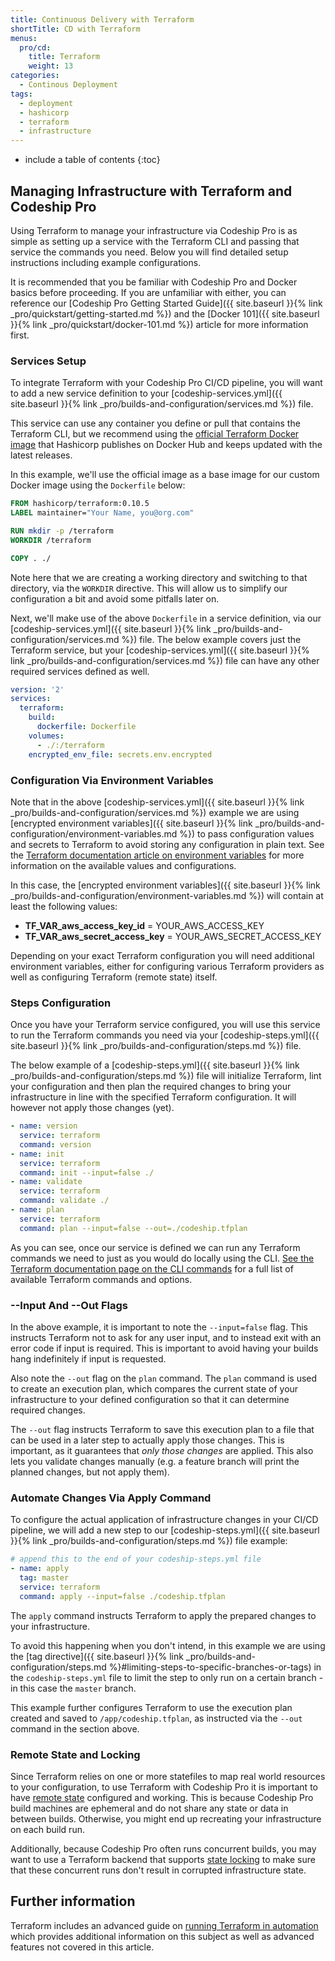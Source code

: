 ```yaml
---
title: Continuous Delivery with Terraform
shortTitle: CD with Terraform
menus:
  pro/cd:
    title: Terraform
    weight: 13
categories:
  - Continous Deployment    
tags:
  - deployment
  - hashicorp
  - terraform
  - infrastructure
---
```


* include a table of contents
{:toc}

## Managing Infrastructure with Terraform and Codeship Pro

Using Terraform to manage your infrastructure via Codeship Pro is as simple as setting up a service with the Terraform CLI and passing that service the commands you need. Below you will find detailed setup instructions including example configurations.

It is recommended that you be familiar with Codeship Pro and Docker basics before proceeding. If you are unfamiliar with either, you can reference our [Codeship Pro Getting Started Guide]({{ site.baseurl }}{% link _pro/quickstart/getting-started.md %}) and the [Docker 101]({{ site.baseurl }}{% link _pro/quickstart/docker-101.md %}) article for more information first.

### Services Setup

To integrate Terraform with your Codeship Pro CI/CD pipeline, you will want to add a new service definition to your [codeship-services.yml]({{ site.baseurl }}{% link _pro/builds-and-configuration/services.md %}) file.

This service can use any container you define or pull that contains the Terraform CLI, but we recommend using the [official Terraform Docker image](https://hub.docker.com/r/hashicorp/terraform/) that Hashicorp publishes on Docker Hub and keeps updated with the latest releases.

In this example, we'll use the official image as a base image for our custom Docker image using the `Dockerfile` below:

```dockerfile
FROM hashicorp/terraform:0.10.5
LABEL maintainer="Your Name, you@org.com"

RUN mkdir -p /terraform
WORKDIR /terraform

COPY . ./
```

Note here that we are creating a working directory and switching to that directory, via the `WORKDIR` directive. This will allow us to simplify our configuration a bit and avoid some pitfalls later on.

Next, we'll make use of the above `Dockerfile` in a service definition, via our [codeship-services.yml]({{ site.baseurl }}{% link _pro/builds-and-configuration/services.md %}) file. The below example covers just the Terraform service, but your [codeship-services.yml]({{ site.baseurl }}{% link _pro/builds-and-configuration/services.md %}) file can have any other required services defined as well.

```yaml
version: '2'
services:
  terraform:
    build:
      dockerfile: Dockerfile
    volumes:
      - ./:/terraform
    encrypted_env_file: secrets.env.encrypted
```

### Configuration Via Environment Variables

Note that in the above [codeship-services.yml]({{ site.baseurl }}{% link _pro/builds-and-configuration/services.md %}) example we are using [encrypted environment variables]({{ site.baseurl }}{% link _pro/builds-and-configuration/environment-variables.md %}) to pass configuration values and secrets to Terraform to avoid storing any configuration in plain text. See the [Terraform documentation article on environment variables](https://www.terraform.io/docs/configuration/environment-variables.html) for more information on the available values and configurations.

In this case, the [encrypted environment variables]({{ site.baseurl }}{% link _pro/builds-and-configuration/environment-variables.md %}) will contain at least the following values:

- **TF_VAR_aws_access_key_id** = YOUR_AWS_ACCESS_KEY
- **TF_VAR_aws_secret_access_key** = YOUR_AWS_SECRET_ACCESS_KEY

Depending on your exact Terraform configuration you will need additional environment variables, either for configuring various Terraform providers as well as configuring Terraform (remote state) itself.

### Steps Configuration

Once you have your Terraform service configured, you will use this service to run the Terraform commands you need via your [codeship-steps.yml]({{ site.baseurl }}{% link _pro/builds-and-configuration/steps.md %}) file.

The below example of a [codeship-steps.yml]({{ site.baseurl }}{% link _pro/builds-and-configuration/steps.md %}) file will initialize Terraform, lint your configuration and then plan the required changes to bring your infrastructure in line with the specified Terraform configuration. It will however not apply those changes (yet).

```yaml
- name: version
  service: terraform
  command: version
- name: init
  service: terraform
  command: init --input=false ./
- name: validate
  service: terraform
  command: validate ./
- name: plan
  service: terraform
  command: plan --input=false --out=./codeship.tfplan
```

As you can see, once our service is defined we can run any Terraform commands we need to just as you would do locally using the CLI. [See the Terraform documentation page on the CLI commands](https://www.terraform.io/docs/commands/index.html) for a full list of available Terraform commands and options.

### --Input And --Out Flags

In the above example, it is important to note the `--input=false` flag. This instructs Terraform not to ask for any user input, and to instead exit with an error code if input is required. This is important to avoid having your builds hang indefinitely if input is requested.

Also note the `--out` flag on the `plan` command. The `plan` command is used to create an execution plan, which compares the current state of your infrastructure to your defined configuration so that it can determine required changes.

The `--out` flag instructs Terraform to save this execution plan to a file that can be used in a later step to actually apply those changes. This is important, as it guarantees that _only those changes_ are applied. This also lets you validate changes manually (e.g. a feature branch will print the planned changes, but not apply them).

### Automate Changes Via Apply Command

To configure the actual application of infrastructure changes in your CI/CD pipeline, we will add a new step to our [codeship-steps.yml]({{ site.baseurl }}{% link _pro/builds-and-configuration/steps.md %}) file example:


```yaml
# append this to the end of your codeship-steps.yml file
- name: apply
  tag: master
  service: terraform
  command: apply --input=false ./codeship.tfplan
```

The `apply` command instructs Terraform to apply the prepared changes to your infrastructure.

To avoid this happening when you don't intend, in this example we are using the [tag directive]({{ site.baseurl }}{% link _pro/builds-and-configuration/steps.md %}#limiting-steps-to-specific-branches-or-tags)  in the `codeship-steps.yml` file to limit the step to only run on a certain branch - in this case the `master` branch.

This example further configures Terraform to use the execution plan created and saved to `/app/codeship.tfplan`, as instructed via the `--out` command in the section above.

### Remote State and Locking

Since Terraform relies on one or more statefiles to map real world resources to your configuration, to use Terraform with Codeship Pro it is important to have [remote state](https://www.terraform.io/docs/state/remote.html) configured and working. This is because Codeship Pro build machines are ephemeral and do not share any state or data in between builds. Otherwise, you might end up recreating your infrastructure on each build run.

Additionally, because Codeship Pro often runs concurrent builds, you may want to use a Terraform backend that supports [state locking](https://www.terraform.io/docs/state/locking.html) to make sure that these concurrent runs don't result in corrupted infrastructure state.

## Further information

Terraform includes an advanced guide on [running Terraform in automation](https://www.terraform.io/guides/running-terraform-in-automation.html) which provides additional information on this subject as well as advanced features not covered in this article.
